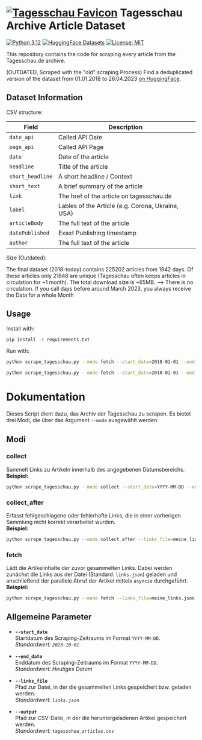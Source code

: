 
<!-- Add title image -->

# [![Tagesschau Favicon](https://www.tagesschau.de/favicon.ico)](https://www.tagesschau.de/)  Tagesschau Archive Article Dataset
[![Python 3.12](https://img.shields.io/badge/python-3.12-blue.svg?style=flat)](https://www.python.org/downloads/release/python-360/)
[![HuggingFace Datasets](https://img.shields.io/badge/huggingface-datasets-orange.svg?style=flat)](https://huggingface.co/datasets/bjoernp/tagesschau-2018-2023)
[![License: MIT](https://img.shields.io/badge/License-MIT-yellow.svg)](https://opensource.org/licenses/MIT)



This repository contains the code for scraping every article
from the Tagesschau.de archive. 

(OUTDATED, Scraped with the "old" scraping Process) Find a deduplicated version of the dataset
from 01.01.2018 to 26.04.2023 [on HuggingFace](https://huggingface.co/datasets/bjoernp/tagesschau-2018-2023).

## Dataset Information
CSV structure:

| Field           | Description                                       |
|-----------------|---------------------------------------------------|
| `date_api`      | Called API Date                                   |
| `page_api`      | Called API Page                                   |
| `date`          | Date of the article                               |
| `headline`      | Title of the article                              |
| `short_headline` | A short headline / Context                        |
| `short_text`    | A brief summary of the article                    |
| `link`          | The href of the article on tagesschau.de          |
| `label`         | Lables of the Article (e.g. Corona, Ukraine, USA) |
| `articleBody`   | The full text of the article                      |
| `datePublished` | Exaxt Publishing timestamp                        |
| `author`        | The full text of the article                      |


Size (Outdated):

The final dataset (2018-today) contains 225202 articles from 1942 days. Of these articles only
21848 are unique (Tagesschau often keeps articles in circulation for ~1 month). The total download
size is ~65MB. --> There is no circulation. If you call days before around March 2023, you always receive the
Data for a whole Month

## Usage

Install with:

```bash
pip install -r requirements.txt
```

Run with:

```bash
python scrape_tagesschau.py --mode fetch --start_date=2018-01-01 --end_date=2023-01-01 --output=tagesschau_240121.csv
```
```bash
python scrape_tagesschau.py --mode fetch --start_date=2018-01-01 --end_date=2023-01-01 --output=tagesschau_240121.csv
```

# Dokumentation

Dieses Script dient dazu, das Archiv der Tagesschau zu scrapen. Es bietet drei Modi, die über das Argument `--mode` ausgewählt werden:

## Modi

### collect
Sammelt Links zu Artikeln innerhalb des angegebenen Datumsbereichs.  
**Beispiel:**
```bash
python scrape_tagesschau.py --mode collect --start_date=YYYY-MM-DD --end_date=YYYY-MM-DD --links_file=meine_links.json
```

### collect_after
Erfasst fehlgeschlagene oder fehlerhafte Links, die in einer vorherigen Sammlung nicht korrekt verarbeitet wurden.  
**Beispiel:**
```bash
python scrape_tagesschau.py --mode collect_after --links_file=meine_links.json
```

### fetch
Lädt die Artikelinhalte der zuvor gesammelten Links. Dabei werden zunächst die Links aus der Datei (Standard: `links.json`) geladen und anschließend der parallele Abruf der Artikel mittels `asyncio` durchgeführt.  
**Beispiel:**
```bash
python scrape_tagesschau.py --mode fetch --links_file=meine_links.json --output=tagesschau_articles.csv
```

## Allgemeine Parameter

- **`--start_date`**  
  Startdatum des Scraping-Zeitraums im Format `YYYY-MM-DD`.  
  *Standardwert: `2023-10-01`*

- **`--end_date`**  
  Enddatum des Scraping-Zeitraums im Format `YYYY-MM-DD`.  
  *Standardwert: Heutiges Datum*

- **`--links_file`**  
  Pfad zur Datei, in der die gesammelten Links gespeichert bzw. geladen werden.  
  *Standardwert: `links.json`*

- **`--output`**  
  Pfad zur CSV-Datei, in der die heruntergeladenen Artikel gespeichert werden.  
  *Standardwert: `tagesschau_articles.csv`*
